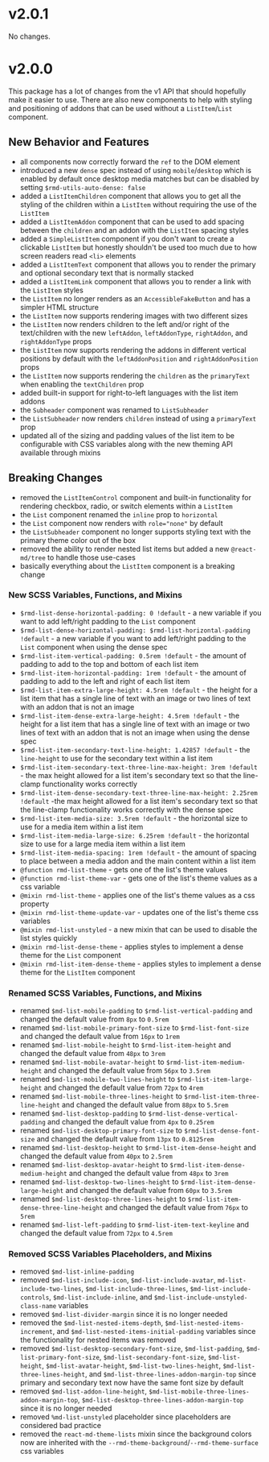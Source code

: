 # v2.0.1

No changes.

# v2.0.0

This package has a lot of changes from the v1 API that should hopefully make it
easier to use. There are also new components to help with styling and
positioning of addons that can be used without a `ListItem`/`List` component.

## New Behavior and Features

- all components now correctly forward the `ref` to the DOM element
- introduced a new `dense` spec instead of using `mobile`/`desktop` which is
  enabled by default once desktop media matches but can be disabled by setting
  `$rmd-utils-auto-dense: false`
- added a `ListItemChildren` component that allows you to get all the styling of
  the children within a `ListItem` without requiring the use of the `ListItem`
- added a `ListItemAddon` component that can be used to add spacing between the
  `children` and an addon with the `ListItem` spacing styles
- added a `SimpleListItem` component if you don't want to create a clickable
  `ListItem` but honestly shouldn't be used too much due to how screen readers
  read `<li>` elements
- added a `ListItemText` component that allows you to render the primary and
  optional secondary text that is normally stacked
- added a `ListItemLink` component that allows you to render a link with the
  `ListItem` styles
- the `ListItem` no longer renders as an `AccessibleFakeButton` and has a
  simpler HTML structure
- the `ListItem` now supports rendering images with two different sizes
- the `ListItem` now renders children to the left and/or right of the
  text/children with the new `leftAddon`, `leftAddonType`, `rightAddon`, and
  `rightAddonType` props
- the `ListItem` now supports rendering the addons in different vertical
  positions by default with the `leftAddonPosition` and `rightAddonPosition`
  props
- the `ListItem` now supports rendering the `children` as the `primaryText` when
  enabling the `textChildren` prop
- added built-in support for right-to-left languages with the list item addons
- the `Subheader` component was renamed to `ListSubheader`
- the `ListSubheader` now renders `children` instead of using a `primaryText`
  prop
- updated all of the sizing and padding values of the list item to be
  configurable with CSS variables along with the new theming API available
  through mixins

## Breaking Changes

- removed the `ListItemControl` component and built-in functionality for
  rendering checkbox, radio, or switch elements within a `ListItem`
- the `List` component renamed the `inline` prop to `horizontal`
- the `List` component now renders with `role="none"` by default
- the `ListSubheader` component no longer supports styling text with the primary
  theme color out of the box
- removed the ability to render nested list items but added a new
  `@react-md/tree` to handle those use-cases
- basically everything about the `ListItem` component is a breaking change

### New SCSS Variables, Functions, and Mixins

- `$rmd-list-dense-horizontal-padding: 0 !default` - a new variable if you want
  to add left/right padding to the `List` component
- `$rmd-list-dense-horizontal-padding: $rmd-list-horizontal-padding !default` -
  a new variable if you want to add left/right padding to the `List` component
  when using the dense spec
- `$rmd-list-item-vertical-padding: 0.5rem !default` - the amount of padding to
  add to the top and bottom of each list item
- `$rmd-list-item-horizontal-padding: 1rem !default` - the amount of padding to
  add to the left and right of each list item
- `$rmd-list-item-extra-large-height: 4.5rem !default` - the height for a list
  item that has a single line of text with an image or two lines of text with an
  addon that is not an image
- `$rmd-list-item-dense-extra-large-height: 4.5rem !default` - the height for a
  list item that has a single line of text with an image or two lines of text
  with an addon that is not an image when using the dense spec
- `$rmd-list-item-secondary-text-line-height: 1.42857 !default` - the
  `line-height` to use for the secondary text within a list item
- `$rmd-list-item-secondary-text-three-line-max-height: 3rem !default` - the max
  height allowed for a list item's secondary text so that the line-clamp
  functionality works correctly
- `$rmd-list-item-dense-secondary-text-three-line-max-height: 2.25rem !default`
  -the max height allowed for a list item's secondary text so that the
  line-clamp functionality works correctly with the dense spec
- `$rmd-list-item-media-size: 3.5rem !default` - the horizontal size to use for
  a media item within a list item
- `$rmd-list-item-media-large-size: 6.25rem !default` - the horizontal size to
  use for a large media item within a list item
- `$rmd-list-item-media-spacing: 1rem !default` - the amount of spacing to place
  between a media addon and the main content within a list item
- `@function rmd-list-theme` - gets one of the list's theme values
- `@function rmd-list-theme-var` - gets one of the list's theme values as a css
  variable
- `@mixin rmd-list-theme` - applies one of the list's theme values as a css
  property
- `@mixin rmd-list-theme-update-var` - updates one of the list's theme css
  variables
- `@mixin rmd-list-unstyled` - a new mixin that can be used to disable the list
  styles quickly
- `@mixin rmd-list-dense-theme` - applies styles to implement a dense theme for
  the `List` component
- `@mixin rmd-list-item-dense-theme` - applies styles to implement a dense theme
  for the `ListItem` component

### Renamed SCSS Variables, Functions, and Mixins

- renamed `$md-list-mobile-padding` to `$rmd-list-vertical-padding` and changed
  the default value from `8px` to `0.5rem`
- renamed `$md-list-mobile-primary-font-size` to `$rmd-list-font-size` and
  changed the default value from `16px` to `1rem`
- renamed `$md-list-mobile-height` to `$rmd-list-item-height` and changed the
  default value from `48px` to `3rem`
- renamed `$md-list-mobile-avatar-height` to `$rmd-list-item-medium-height` and
  changed the default value from `56px` to `3.5rem`
- renamed `$md-list-mobile-two-lines-height` to `$rmd-list-item-large-height`
  and changed the default value from `72px` to `4rem`
- renamed `$md-list-mobile-three-lines-height` to
  `$rmd-list-item-three-line-height` and changed the default value from `88px`
  to `5.5rem`
- renamed `$md-list-desktop-padding` to `$rmd-list-dense-vertical-padding` and
  changed the default value from `4px` to `0.25rem`
- renamed `$md-list-desktop-primary-font-size` to `$rmd-list-dense-font-size`
  and changed the default value from `13px` to `0.8125rem`
- renamed `$md-list-desktop-height` to `$rmd-list-item-dense-height` and changed
  the default value from `40px` to `2.5rem`
- renamed `$md-list-desktop-avatar-height` to
  `$rmd-list-item-dense-medium-height` and changed the default value from `48px`
  to `3rem`
- renamed `$md-list-desktop-two-lines-height` to
  `$rmd-list-item-dense-large-height` and changed the default value from `60px`
  to `3.5rem`
- renamed `$md-list-desktop-three-lines-height` to
  `$rmd-list-item-dense-three-line-height` and changed the default value from
  `76px` to `5rem`
- renamed `$md-list-left-padding` to `$rmd-list-item-text-keyline` and changed
  the default value from `72px` to `4.5rem`

### Removed SCSS Variables Placeholders, and Mixins

- removed `$md-list-inline-padding`
- removed `$md-list-include-icon`, `$md-list-include-avatar`,
  `md-list-include-two-lines`, `$md-list-include-three-lines`,
  `$md-list-include-controls`, `$md-list-include-inline`, and
  `$md-list-include-unstyled-class-name` variables
- removed `$md-list-divider-margin` since it is no longer needed
- removed the `$md-list-nested-items-depth`, `$md-list-nested-items-increment`,
  and `$md-list-nested-items-initial-padding` variables since the functionality
  for nested items was removed
- removed `$md-list-desktop-secondary-font-size`, `$md-list-padding`,
  `$md-list-primary-font-size`, `$md-list-secondary-font-size`,
  `$md-list-height`, `$md-list-avatar-height`, `$md-list-two-lines-height`,
  `$md-list-three-lines-height`, and `$md-list-three-lines-addon-margin-top`
  since primary and secondary text now have the same font size by default
- removed `$md-list-addon-line-height`,
  `$md-list-mobile-three-lines-addon-margin-top`,
  `$md-list-desktop-three-lines-addon-margin-top` since it is no longer needed
- removed `%md-list-unstyled` placeholder since placeholders are considered bad
  practice
- removed the `react-md-theme-lists` mixin since the background colors now are
  inherited with the `--rmd-theme-background`/`--rmd-theme-surface` css
  variables
